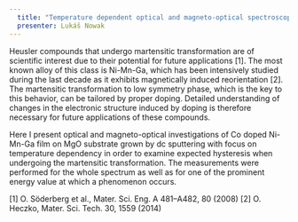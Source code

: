 ```yaml
---
  title: "Temperature dependent optical and magneto-optical spectroscopy of Co doped NiMnGa film"
  presenter: Lukáš Nowak
---
```

Heusler compounds that undergo martensitic transformation are of scientific interest due to their potential for future applications [1]. The most known alloy of this class is Ni-Mn-Ga, which has been intensively studied during the last decade as it exhibits magnetically induced reorientation [2]. The martensitic transformation to low symmetry phase,  which is the key to this  behavior,  can  be  tailored  by  proper  doping.  Detailed  understanding  of  changes  in  the electronic  structure  induced  by  doping  is  therefore  necessary  for  future  applications  of  these compounds.

Here I present optical and magneto-optical investigations of Co doped Ni-Mn-Ga film on MgO substrate grown by dc sputtering with focus on temperature  dependency in  order  to  examine  expected hysteresis when undergoing the martensitic transformation. The measurements were performed for the whole spectrum as well as for one of the prominent energy value at which a phenomenon occurs.

[1] O. Söderberg et al., Mater. Sci. Eng. A 481–A482, 80 (2008) 
[2] O. Heczko,  Mater. Sci. Tech. 30, 1559 (2014)
